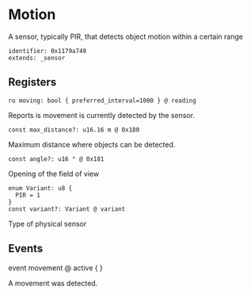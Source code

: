 # Motion

A sensor, typically PIR, that detects object motion within a certain range

    identifier: 0x1179a749
    extends: _sensor

## Registers

    ro moving: bool { preferred_interval=1000 } @ reading

Reports is movement is currently detected by the sensor.

    const max_distance?: u16.16 m @ 0x180

Maximum distance where objects can be detected.

    const angle?: u16 ° @ 0x181

Opening of the field of view

    enum Variant: u8 {
      PIR = 1
    }
    const variant?: Variant @ variant

Type of physical sensor

## Events

   event movement @ active { }

A movement was detected.